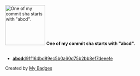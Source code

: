 <img src="https://github.com/my-badges/my-badges/blob/master/src/all-badges/abc-commit/abcd-commit.png?raw=true" alt="One of my commit sha starts with &quot;abcd&quot;." title="One of my commit sha starts with &quot;abcd&quot;." width="128">
<strong>One of my commit sha starts with &quot;abcd&quot;.</strong>
<br><br>

- <a href="https://github.com/antonmedv/antonmedv/commit/abcdd91f164bd89ec5b0a60d75b2bb8ef7deeefe"><strong>abcd</strong>d91f164bd89ec5b0a60d75b2bb8ef7deeefe</a>


Created by <a href="https://github.com/my-badges/my-badges">My Badges</a>